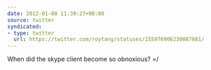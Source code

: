 ```yaml
---
date: 2012-01-08 11:39:27+00:00
source: twitter
syndicated:
- type: twitter
  url: https://twitter.com/roytang/statuses/155976906230087681/
---
```


When did the skype client become so obnoxious? =/